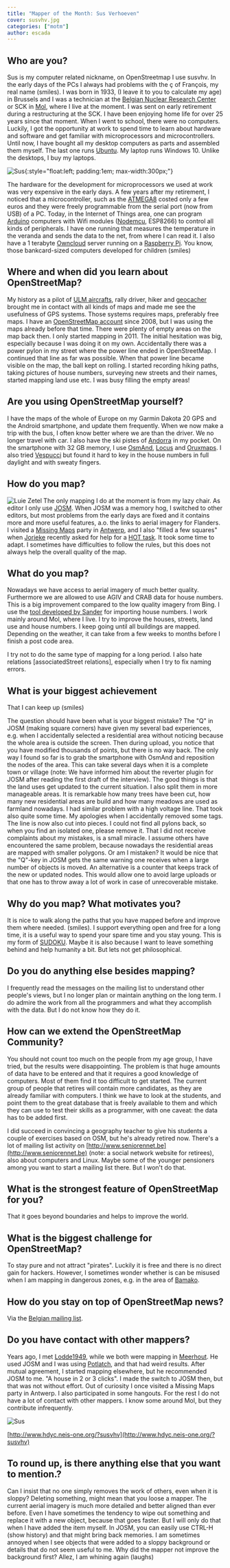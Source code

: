 ```yaml
---
title: "Mapper of the Month: Sus Verhoeven"
cover: susvhv.jpg
categories: ["motm"]
author: escada
---
```


## Who are you?

Sus is my computer related nickname, on OpenStreetmap I use susvhv. In the early days of the PCs I always had problems with the ç of François, my real name (smiles).
I was born in 1933, (I leave it to you to calculate my age) in Brussels and I was a technician at the [Belgian Nuclear Research Center](https://www.sckcen.be/en) or SCK in [Mol](http://www.openstreetmap.org/relation/1263864), where I live at the moment. I was sent on early retirement during a restructuring at the SCK. I have been enjoying home life for over 25 years since that moment.
When I went to school, there were no computers. Luckily, I got the opportunity at work to spend time to learn about hardware and software and get familiar with microprocessors and microcontrollers. Until now, I have bought all my desktop computers as parts and assembled them myself. The last one runs [Ubuntu](https://www.ubuntu.com/). My laptop runs Windows 10. Unlike the desktops, I buy my laptops.

![Sus](https://photos.smugmug.com/OSM/Screenshots/Mapper-in-the-Spotlight/Susvhv/i-5D5bLqV/0/X2/DSC_0548-X2.jpg){:style="float:left; padding:1em; max-width:300px;"}

The hardware for the development for microprocessors we used at work was very expensive in the early days. A few years after my retirement, I noticed that a microcontroller, such as the
[ATMEGA8](https://en.wikipedia.org/wiki/Atmel_AVR) costed only a few euros and they were freely programmable from the serial port (now from USB) of a PC. Today, in the Internet of Things area, one can program [Arduino](https://www.arduino.cc/) computers with Wifi modules ([Nodemcu](http://www.nodemcu.com/index_en.html), ESP8266) to control all kinds of peripherals. I have one running that measures the temperature in the veranda and sends the data to the net, from where I can read it. I also have a 1 terabyte [Owncloud](https://owncloud.org/) server running on a [Raspberry Pi](https://www.raspberrypi.org/). You know, those bankcard-sized computers developed for children (smiles)

## Where and when did you learn about OpenStreetMap?

My history as a pilot of [ULM aircrafts](https://en.wikipedia.org/wiki/Ultralight_aviation), rally driver, hiker and [geocacher](https://en.wikipedia.org/wiki/Geocaching) brought me in contact with all kinds of maps and made me see the usefulness of GPS systems. Those systems requires maps, preferably free maps.
I have an [OpenStreetMap account](http://www.openstreetmap.org/user/susvhv) since 2008, but I was using the maps already before that time. There were plenty of empty areas on the map back then. I only started mapping in 2011.
The initial hesitation was big, especially because I was doing it on my own. Accidentally there was a power pylon in my street where the power line ended in OpenStreetMap. I continued that line as far was possible. When that power line became visible on the map, the ball kept on rolling. I started recording hiking paths, taking pictures of house numbers, surveying new streets and their names, started mapping land use etc.
I was busy filling the empty areas!

## Are you using OpenStreetMap yourself?

I have the maps of the whole of Europe on my Garmin Dakota 20 GPS and the Android smartphone, and update them frequently. When we now make a trip with the bus, I often know better where we are than the driver. We no longer travel with car. I also have the ski pistes of [Andorra](http://www.openstreetmap.org/relation/9407) in my pocket. On the smartphone with 32 GB memory, I use [OsmAnd](http://osmand.net/), [Locus](http://www.locusmap.eu/) and [Oruxmaps](http://www.oruxmaps.com/). I also tried [Vespucci](https://wiki.openstreetmap.org/wiki/Vespucci) but found it hard to key in the house numbers in full daylight and with sweaty fingers.

## How do you map?

![Luie Zetel](https://photos.smugmug.com/OSM/Screenshots/Mapper-in-the-Spotlight/Susvhv/i-3VPzRWC/0/X2/DSC_0223-X2.jpg)
The only mapping I do at the moment is from my lazy chair. As editor I only use  [JOSM](https://josm.openstreetmap.de/). When JOSM was a memory hog, I switched to other editors, but most problems from the early days are fixed and it contains more and more useful features, a.o. the links to aerial imagery for Flanders.
I visited a [Missing Maps](http://www.missingmaps.org/) party in [Antwerp](http://www.openstreetmap.org/relation/59518), and I also "filled a few squares" when  [Jorieke](http://www.openstreetmap.org/user/Jorieke%20V) recently asked for help for a [HOT task](http://tasks.hotosm.org/). It took some time to adapt. I sometimes have difficulties to follow the rules, but this does not always help the overall quality of the map.

## What do you map?

Nowadays we have access to aerial imagery of much better quality. Furthermore we are allowed to use AGIV and CRAB data for house numbers. This is a big improvement compared to the low quality imagery from Bing.
I use the [tool developed by Sander](http://crab-import.osm.be/import.html) for importing house numbers. I work mainly around Mol, where I live. I try to improve the houses, streets, land use and house numbers. I keep going until all buildings are mapped. Depending on the weather, it can take from a few weeks to months before I finish a post code area.

I try not to do the same type of mapping for a long period. I also hate relations [associatedStreet relations], especially when I try to fix naming errors.

## What is your biggest achievement

That I can keep up (smiles)

The question should have been what is your biggest mistake?
The "Q" in JOSM (making square corners) have given my several bad experiences, e.g. when I accidentally selected a residential area without noticing because the whole area is outside the screen. Then during upload, you notice that you have modified thousands of points, but there is no way back. The only way I found so far is to grab the smartphone with OsmAnd and reposition the nodes of the area. This can take several days when it is a complete town or village (note: We have informed him about the reverter plugin for JOSM after reading the first draft of the interview).
The good things is that the land uses get updated to the current situation. I also split them in more manageable areas. It is remarkable how many trees have been cut, how many new residential areas are build and how many meadows are used as farmland nowadays.
I had  similar problem with a high voltage line. That took also quite some time. My apologies when I accidentally removed some tags. The line is now also cut into pieces. I could not find all pylons back, so when you find an isolated one, please remove it.
That I did not receive complaints about my mistakes, is a small miracle. I assume others have encountered the same problem, because nowadays the residential areas are mapped with smaller polygons. Or am I mistaken?
It would be nice that the "Q"-key in JOSM gets the same warning one receives when a large number of objects is moved. An alternative is a counter that keeps track of the new or updated nodes. This would allow one to avoid large uploads or that one has to throw away a lot of work in case of unrecoverable mistake.

## Why do you map? What motivates you?

It is nice to walk along the paths that you have mapped before and improve them where needed. (smiles).
I support everything open and free for a long time, it is a useful way to spend your spare time and you stay young. This is my form of [SUDOKU](https://en.wikipedia.org/wiki/Sudoku).
Maybe it is also because I want to leave something behind and help humanity a bit. But lets not get philosophical.

## Do you do anything else besides mapping?

I frequently read the messages on the mailing list to understand other people's views, but I no longer plan or maintain anything on the long term. I do admire the work from all the programmers and what they accomplish with the data. But I do not know how they do it.

## How can we extend the OpenStreetMap Community?

You should not count too much on the people from my age group, I have tried, but the results were disappointing. The problem is that huge amounts of data have to be entered and that it requires a good knowledge of computers. Most of them find it too difficult to get started.
The current group of people that retires will contain more candidates, as they are already familiar with computers.
I think we have to look at the students, and point them to the great database that is freely available to them and which they can use to test their skills as a programmer, with one caveat: the data has to be added first.

I did succeed in convincing a geography teacher to give his students a couple of exercises based on OSM, but he's already retired now.
There's a lot of mailing list activity on [http://www.seniorennet.be](http://www.seniorennet.be) (note: a social network website for retirees), also about computers and Linux. Maybe some of the younger pensioners among you want to start a mailing list there. But I won't do that.

## What is the strongest feature of OpenStreetMap for you?

That it goes beyond boundaries and helps to improve the world.

## What is the biggest challenge for OpenStreetMap?

To stay pure and not attract "pirates". Luckily it is free and there is no direct gain for hackers. However, I sometimes wonder whether is can be misused when I am mapping in dangerous zones, e.g. in the area of [Bamako](http://www.openstreetmap.org/node/27564954).

## How do you stay on top of  OpenStreetMap news?

Via the [Belgian mailing list](https://lists.openstreetmap.org/listinfo/talk-be).

## Do you have contact with other mappers?

Years ago, I met  [Lodde1949](http://www.openstreetmap.org/user/lodde1949), while we both were mapping  in [Meerhout](http://www.openstreetmap.org/relation/1264080). He used JOSM and I was using  [Potlatch](https://wiki.openstreetmap.org/wiki/Potlatch_2), and that had weird results. After mutual agreement, I started mapping elsewhere, but he recommended JOSM to me. "A house in 2 or 3 clicks". I made the switch to JOSM then, but that was not without effort.
Out of curiosity I once visited a Missing Maps party in Antwerp. I also participated in some hangouts.
For the rest I do not have a lot of contact with other mappers. I know some around Mol, but they contribute infrequently.

![Sus](https://photos.smugmug.com/OSM/Screenshots/Mapper-in-the-Spotlight/Susvhv/i-HdJscbx/0/O/Screenshot%202016-10-14%2019.40.48.png)

[http://www.hdyc.neis-one.org/?susvhv](http://www.hdyc.neis-one.org/?susvhv)

## To round up, is there anything else that you want to mention.?

Can I insist that no one simply removes the work of others, even when it is sloppy? Deleting something, might mean that you loose a mapper. The current aerial imagery is much more detailed and better aligned than ever before. Even I have sometimes the tendency to wipe out something and replace it with a new object, because that goes faster. But I will only do that when I have added the item myself. In JOSM, you can easily use CTRL-H (show history) and that might bring back memories.
I am sometimes annoyed when I see objects that were added to a sloppy background or details that do not seem useful to me. Why did the mapper not improve the background first?
Allez, I am whining again (laughs)
